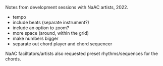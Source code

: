 Notes from development sessions with NaAC artists, 2022.

- tempo
- include beats (separate instrument?)
- include an option to zoom?
- more space (around, within the grid)
- make numbers bigger
- separate out chord player and chord sequencer

NaAC faciltators/artists also requested preset rhythms/sequences for the chords.